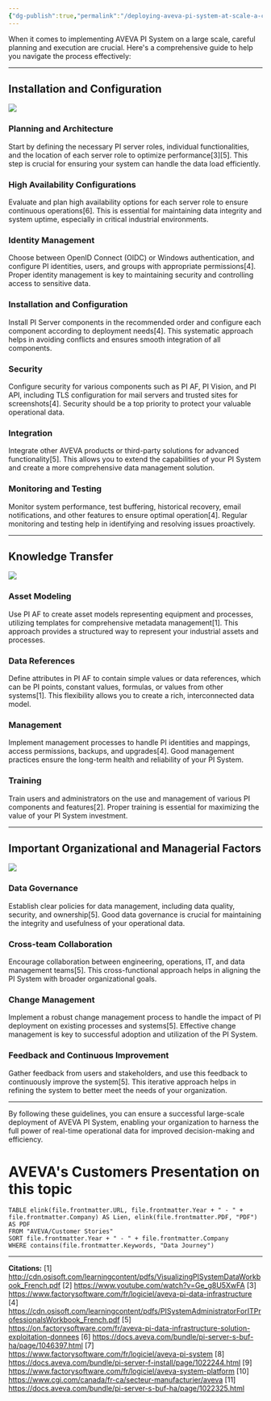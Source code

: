 ```yaml
---
{"dg-publish":true,"permalink":"/deploying-aveva-pi-system-at-scale-a-comprehensive-guide/","tags":["PISystem"]}
---
```


When it comes to implementing AVEVA PI System on a large scale, careful planning and execution are crucial. Here's a comprehensive guide to help you navigate the process effectively:

---
## Installation and Configuration

![](https://i.imgur.com/nH2ahvN.png)
### Planning and Architecture
Start by defining the necessary PI server roles, individual functionalities, and the location of each server role to optimize performance[3][5]. This step is crucial for ensuring your system can handle the data load efficiently.
### High Availability Configurations
Evaluate and plan high availability options for each server role to ensure continuous operations[6]. This is essential for maintaining data integrity and system uptime, especially in critical industrial environments.
### Identity Management
Choose between OpenID Connect (OIDC) or Windows authentication, and configure PI identities, users, and groups with appropriate permissions[4]. Proper identity management is key to maintaining security and controlling access to sensitive data.
### Installation and Configuration
Install PI Server components in the recommended order and configure each component according to deployment needs[4]. This systematic approach helps in avoiding conflicts and ensures smooth integration of all components.
### Security
Configure security for various components such as PI AF, PI Vision, and PI API, including TLS configuration for mail servers and trusted sites for screenshots[4]. Security should be a top priority to protect your valuable operational data.
### Integration
Integrate other AVEVA products or third-party solutions for advanced functionality[5]. This allows you to extend the capabilities of your PI System and create a more comprehensive data management solution.
### Monitoring and Testing
Monitor system performance, test buffering, historical recovery, email notifications, and other features to ensure optimal operation[4]. Regular monitoring and testing help in identifying and resolving issues proactively.

---
## Knowledge Transfer

![](https://i.imgur.com/USodwrY.png)
### Asset Modeling
Use PI AF to create asset models representing equipment and processes, utilizing templates for comprehensive metadata management[1]. This approach provides a structured way to represent your industrial assets and processes.
### Data References
Define attributes in PI AF to contain simple values or data references, which can be PI points, constant values, formulas, or values from other systems[1]. This flexibility allows you to create a rich, interconnected data model.
### Management
Implement management processes to handle PI identities and mappings, access permissions, backups, and upgrades[4]. Good management practices ensure the long-term health and reliability of your PI System.
### Training
Train users and administrators on the use and management of various PI components and features[2]. Proper training is essential for maximizing the value of your PI System investment.

---
## Important Organizational and Managerial Factors

![](https://i.imgur.com/uGfYTnl.png)
### Data Governance
Establish clear policies for data management, including data quality, security, and ownership[5]. Good data governance is crucial for maintaining the integrity and usefulness of your operational data.
### Cross-team Collaboration
Encourage collaboration between engineering, operations, IT, and data management teams[5]. This cross-functional approach helps in aligning the PI System with broader organizational goals.
### Change Management
Implement a robust change management process to handle the impact of PI deployment on existing processes and systems[5]. Effective change management is key to successful adoption and utilization of the PI System.
### Feedback and Continuous Improvement
Gather feedback from users and stakeholders, and use this feedback to continuously improve the system[5]. This iterative approach helps in refining the system to better meet the needs of your organization.

---
By following these guidelines, you can ensure a successful large-scale deployment of AVEVA PI System, enabling your organization to harness the full power of real-time operational data for improved decision-making and efficiency.
# AVEVA's Customers Presentation on this topic
```dataview
TABLE elink(file.frontmatter.URL, file.frontmatter.Year + " - " + file.frontmatter.Company) AS Lien, elink(file.frontmatter.PDF, "PDF") AS PDF
FROM "AVEVA/Customer Stories"
SORT file.frontmatter.Year + " - " + file.frontmatter.Company
WHERE contains(file.frontmatter.Keywords, "Data Journey")
```

---
**Citations:**
[1] http://cdn.osisoft.com/learningcontent/pdfs/VisualizingPISystemDataWorkbook_French.pdf
[2] https://www.youtube.com/watch?v=Ge_g8U5XwFA
[3] https://www.factorysoftware.com/fr/logiciel/aveva-pi-data-infrastructure
[4] https://cdn.osisoft.com/learningcontent/pdfs/PISystemAdministratorForITProfessionalsWorkbook_French.pdf
[5] https://on.factorysoftware.com/fr/aveva-pi-data-infrastructure-solution-exploitation-donnees
[6] https://docs.aveva.com/bundle/pi-server-s-buf-ha/page/1046397.html
[7] https://www.factorysoftware.com/fr/logiciel/aveva-pi-system
[8] https://docs.aveva.com/bundle/pi-server-f-install/page/1022244.html
[9] https://www.factorysoftware.com/fr/logiciel/aveva-system-platform
[10] https://www.cgi.com/canada/fr-ca/secteur-manufacturier/aveva
[11] https://docs.aveva.com/bundle/pi-server-s-buf-ha/page/1022325.html